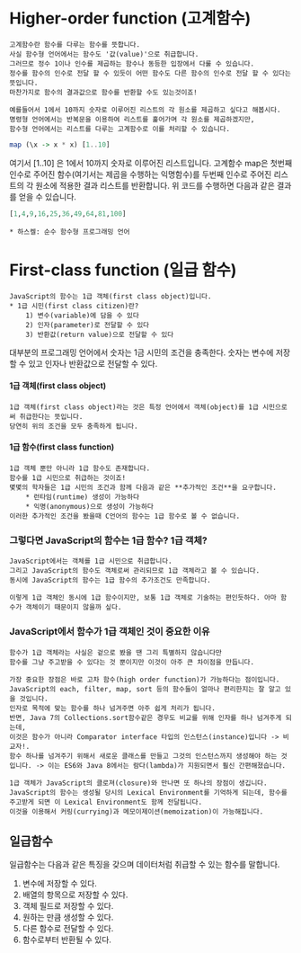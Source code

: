 # Higher-order function (고계함수)
	고계함수란 함수를 다루는 함수를 뜻합니다. 
	사실 함수형 언어에서는 함수도 '값(value)'으로 취급합니다.
	그러므로 정수 1이나 인수를 제곱하는 함수나 동등한 입장에서 다룰 수 있습니다. 
	정수를 함수의 인수로 전달 할 수 있듯이 어떤 함수도 다른 함수의 인수로 전달 할 수 있다는 뜻입니다. 
	마찬가지로 함수의 결과값으로 함수를 반환할 수도 있는것이죠!

	예를들어서 1에서 10까지 숫자로 이루어진 리스트의 각 원소를 제곱하고 싶다고 해봅시다. 
	명령형 언어에서는 반복문을 이용하여 리스트를 훑어가며 각 원소를 제곱하겠지만, 
	함수형 언어에서는 리스트를 다루는 고계함수로 이를 처리할 수 있습니다.
``` haskell
map (\x -> x * x) [1..10]
```
여기서 [1..10] 은 1에서 10까지 숫자로 이루어진 리스트입니다. 
고계함수 map은 첫번째 인수로 주어진 함수(여기서는 제곱을 수행하는 익명함수)를 두번째 인수로 주어진 리스트의 각 원소에 적용한 결과 리스트를 반환합니다. 
위 코드를 수행하면 다음과 같은 결과를 얻을 수 있습니다.
``` haskell
[1,4,9,16,25,36,49,64,81,100]
```

	* 하스켈: 순수 함수형 프로그래밍 언어

# First-class function (일급 함수)
	JavaScript의 함수는 1급 객체(first class object)입니다.
	* 1급 시민(first class citizen)란? 
		1) 변수(variable)에 담을 수 있다
		2) 인자(parameter)로 전달할 수 있다
		3) 반환값(return value)으로 전달할 수 있다
대부분의 프로그래밍 언어에서 숫자는 1금 시민의 조건을 충족한다. 숫자는 변수에 저장 할 수 있고 인자나 반환값으로 전달할 수 있다.

#### 1급 객체(first class object)
	1급 객체(first class object)라는 것은 특정 언어에서 객체(object)를 1급 시민으로써 취급한다는 뜻입니다. 
	당연히 위의 조건을 모두 충족하게 됩니다.

#### 1급 함수(first class function)
	1급 객체 뿐만 아니라 1급 함수도 존재합니다. 
	함수를 1급 시민으로 취급하는 것이죠! 
	몇몇의 학자들은 1급 시민의 조건과 함께 다음과 같은 **추가적인 조건**을 요구합니다.
		* 런타임(runtime) 생성이 가능하다
		* 익명(anonymous)으로 생성이 가능하다
	이러한 추가적인 조건을 봤을때 C언어의 함수는 1급 함수로 볼 수 없습니다.

### 그렇다면 JavaScript의 함수는 1급 함수? 1급 객체?
	JavaScript에서는 객체를 1급 시민으로 취급합니다.
	그리고 JavaScript의 함수도 객체로써 관리되므로 1급 객체라고 볼 수 있습니다.
	동시에 JavaScript의 함수는 1급 함수의 추가조건도 만족합니다.

	이렇게 1급 객체인 동시에 1급 함수이지만, 보통 1급 객체로 기술하는 편인듯하다. 아마 함수가 객체이기 때문이지 않을까 싶다.

### JavaScript에서 함수가 1급 객체인 것이 중요한 이유
	함수가 1급 객체라는 사실은 겉으로 봤을 땐 그리 특별하지 않습니다만
	함수를 그냥 주고받을 수 있다는 것 뿐이지만 이것이 아주 큰 차이점을 만듭니다.

	가장 중요한 장점은 바로 고차 함수(high order function)가 가능하다는 점이입니다. JavaScript의 each, filter, map, sort 등의 함수들이 얼마나 편리한지는 잘 알고 있을 것입니다. 
	인자로 목적에 맞는 함수를 하나 넘겨주면 아주 쉽게 처리가 됩니다.
	반면, Java 7의 Collections.sort함수같은 경우도 비교를 위해 인자를 하나 넘겨주게 되는데,
	이것은 함수가 아니라 Comparator interface 타입의 인스턴스(instance)입니다 -> 비교자!. 
	함수 하나를 넘겨주기 위해서 새로운 클래스를 만들고 그것의 인스턴스까지 생성해야 하는 것입니다. -> 이는 ES6와 Java 8에서는 람다(lambda)가 지원되면서 훨신 간편해졌습니다.

	1급 객체가 JavaScript의 클로져(closure)와 만나면 또 하나의 장점이 생깁니다.
	JavaScript의 함수는 생성될 당시의 Lexical Environment를 기억하게 되는데, 함수를 주고받게 되면 이 Lexical Environment도 함께 전달됩니다. 
	이것을 이용해서 커링(currying)과 메모이제이션(memoization)이 가능해집니다.


## 일급함수
일급함수는 다음과 같은 특징을 갖으며 데이터처럼 취급할 수 있는 함수를 말합니다.

1. 변수에 저장할 수 있다.
2. 배열의 항목으로 저장할 수 있다.
3. 객체 필드로 저장할 수 있다.
4. 원하는 만큼 생성할 수 있다.
5. 다른 함수로 전달할 수 있다.
6. 함수로부터 반환될 수 있다.
